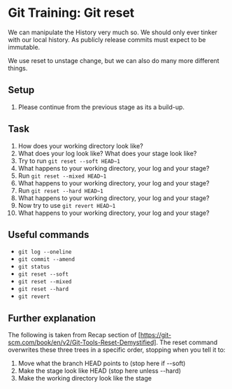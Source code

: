 # Git Training: Git reset
We can manipulate the History very much so. We should only ever tinker with our local history. As publicly release commits must expect to be immutable.

We use reset to unstage change, but we can also do many more different things.

## Setup

1. Please continue from the previous stage as its a build-up.

## Task

1. How does your working directory look like?
2. What does your log look like? What does your stage look like?
3. Try to run `git reset --soft HEAD~1`
4. What happens to your working directory, your log and your stage?
5. Run `git reset --mixed HEAD~1`
6. What happens to your working directory, your log and your stage?
7. Run `git reset --hard HEAD~1`
8. What happens to your working directory, your log and your stage?
9. Now try to use `git revert HEAD~1`
10. What happens to your working directory, your log and your stage?

## Useful commands

- `git log --oneline`
- `git commit --amend`
- `git status`
- `git reset --soft`
- `git reset --mixed`
- `git reset --hard`
- `git revert`

## Further explanation

The following is taken from Recap section of [https://git-scm.com/book/en/v2/Git-Tools-Reset-Demystified].
The reset command overwrites these three trees in a specific order, stopping when you tell it to:
1. Move what the branch HEAD points to (stop here if --soft)
2. Make the stage look like HEAD (stop here unless --hard)
3. Make the working directory look like the stage
